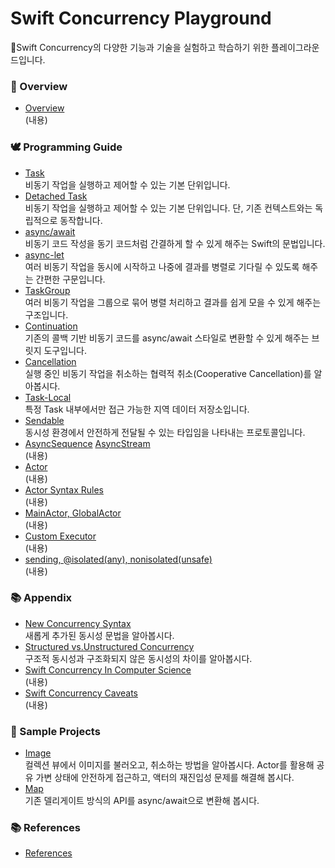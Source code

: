 # Swift Concurrency Playground

🛝Swift Concurrency의 다양한 기능과 기술을 실험하고 학습하기 위한 플레이그라운드입니다.

### 🌱 Overview

* [Overview](overview/Overview.md) <br> (내용)

### 🕊️ Programming Guide

* [Task](programming-guide/Task.md) <br> 비동기 작업을 실행하고 제어할 수 있는 기본 단위입니다.
* [Detached Task](programming-guide/Detached_Task.md) <br> 비동기 작업을 실행하고 제어할 수 있는 기본 단위입니다. 단, 기존 컨텍스트와는 독립적으로 동작합니다.
* [async/await](programming-guide/async_await.md) <br> 비동기 코드 작성을 동기 코드처럼 간결하게 할 수 있게 해주는 Swift의 문법입니다.
* [async-let](programming-guide/async-let.md) <br> 여러 비동기 작업을 동시에 시작하고 나중에 결과를 병렬로 기다릴 수 있도록 해주는 간편한 구문입니다.
* [TaskGroup](programming-guide/TaskGroup.md) <br> 여러 비동기 작업을 그룹으로 묶어 병렬 처리하고 결과를 쉽게 모을 수 있게 해주는 구조입니다.
* [Continuation](programming-guide/Continuation.md) <br> 기존의 콜백 기반 비동기 코드를 async/await 스타일로 변환할 수 있게 해주는 브릿지 도구입니다.
* [Cancellation](programming-guide/Cancellation.md) <br> 실행 중인 비동기 작업을 취소하는 협력적 취소(Cooperative Cancellation)를 알아봅시다.
* [Task-Local](programming-guide/Task-Local.md) <br> 특정 Task 내부에서만 접근 가능한 지역 데이터 저장소입니다.
* [Sendable](programming-guide/Sendable.md) <br> 동시성 환경에서 안전하게 전달될 수 있는 타입임을 나타내는 프로토콜입니다.
* [AsyncSequence](programming-guide/AsyncSequence.md) [AsyncStream](programming-guide/AsyncStream.md) <br> (내용)
* [Actor](programming-guide/Actor.md) <br> (내용)
* [Actor Syntax Rules](programming-guide/Actor-Syntax-Rules.md) <br> (내용)
* [MainActor, GlobalActor](programming-guide/MainActor-GlobalActor.md) <br> (내용)
* [Custom Executor](programming-gude/Custom-Executor.md) <br> (내용)
* [sending, @isolated(any), nonisolated(unsafe)](Appendix/sending-isolated(any)-nonisolated(unsafe).md) <br> (내용) 

### 📚 Appendix

* [New Concurrency Syntax](Appendix/new-concurrency-syntax.md) <br> 새롭게 추가된 동시성 문법을 알아봅시다. 
* [Structured vs.Unstructured Concurrency](Appendix/structured-vs-unstructured-concurrency.md) <br> 구조적 동시성과 구조화되지 않은 동시성의 차이를 알아봅시다.
* [Swift Concurrency In Computer Science](Appendix/swift-concurrency-in-cs.md) <br> (내용)
* [Swift Concurrency Caveats](Appendix/swift-concurrency-caveats.md) <br> (내용)

### 💾 Sample Projects

* [Image](projects/image/image) <br> 컬렉션 뷰에서 이미지를 불러오고, 취소하는 방법을 알아봅시다. Actor를 활용해 공유 가변 상태에 안전하게 접근하고, 액터의 재진입성 문제를 해결해 봅시다.
* [Map](projects/Map/Map) <br> 기존 델리게이트 방식의 API를 async/await으로 변환해 봅시다.


### 📚 References

* [References](References.md)
